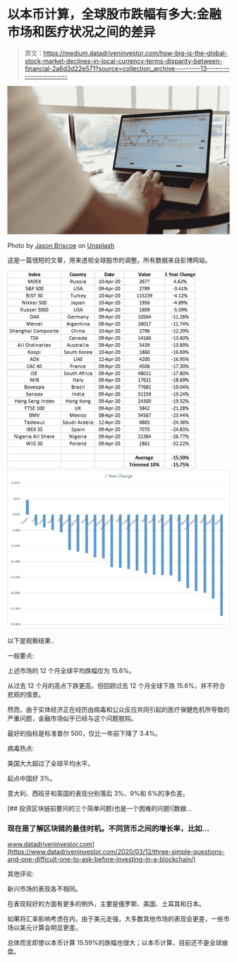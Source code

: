 # 以本币计算，全球股市跌幅有多大:金融市场和医疗状况之间的差异

> 原文：<https://medium.datadriveninvestor.com/how-big-is-the-global-stock-market-declines-in-local-currency-terms-disparity-between-financial-2a6d3d22e571?source=collection_archive---------13----------------------->

![](img/e5d9692f4a26d4829a4465cd0f7c0188.png)

Photo by [Jason Briscoe](https://unsplash.com/@jsnbrsc?utm_source=medium&utm_medium=referral) on [Unsplash](https://unsplash.com?utm_source=medium&utm_medium=referral)

这是一篇很短的文章，用来透视全球股市的调整。所有数据来自彭博网站。

![](img/c608e2fa5e5240fe90e39764c5fb41f2.png)![](img/489d929a1527a644311463b4b80438ec.png)

以下是观察结果..

一般要点:

上述市场的 12 个月全球平均跌幅仅为 15.6%。

从过去 12 个月的高点下跌更高，但回顾过去 12 个月全球下跌 15.6%，并不符合悲观的情景。

然而，由于实体经济正在经历由病毒和公众反应共同引起的医疗保健危机所导致的严重问题，金融市场似乎已经与这个问题脱钩。

最好的指标是标准普尔 500，仅比一年前下降了 3.4%。

病毒热点:

美国大大超过了全球平均水平。

起点中国好 3%。

意大利、西班牙和英国的表现分别落后 3%、9%和 6%的净负差。

[](https://www.datadriveninvestor.com/2020/03/12/three-simple-questions-and-one-difficult-one-to-ask-before-investing-in-a-blockchain/) [## 投资区块链前要问的三个简单问题(也是一个困难的问题)|数据…

### 现在是了解区块链的最佳时机。不同货币之间的增长率，比如…

www.datadriveninvestor.com](https://www.datadriveninvestor.com/2020/03/12/three-simple-questions-and-one-difficult-one-to-ask-before-investing-in-a-blockchain/) 

其他评论:

新兴市场的表现各不相同。

在表现较好的方面有更多的例外，主要是俄罗斯、美国、土耳其和日本。

如果将汇率影响考虑在内，由于美元走强，大多数其他市场的表现会更差，一些市场以美元计算会明显更差。

总体而言即使以本币计算 15.59%的跌幅也很大；以本币计算，目前还不是全球崩盘。